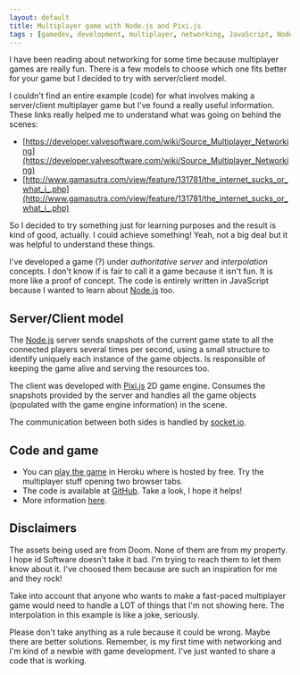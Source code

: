 ```yaml
---
layout: default
title: Multiplayer game with Node.js and Pixi.js
tags : [gamedev, development, multiplayer, networking, JavaScript, Node.js, Pixi.js, socket.io]
---
```


I have been reading about networking for some time because multiplayer games are really fun. There is a few models to choose which one fits better for your game but I decided to try with server/client model.

I couldn't find an entire example (code) for what involves making a server/client multiplayer game but I've found a really useful information. These links really helped me to understand what was going on behind the scenes:

- [https://developer.valvesoftware.com/wiki/Source_Multiplayer_Networking](https://developer.valvesoftware.com/wiki/Source_Multiplayer_Networking)
- [http://www.gamasutra.com/view/feature/131781/the_internet_sucks_or_what_i_.php](http://www.gamasutra.com/view/feature/131781/the_internet_sucks_or_what_i_.php)

So I decided to try something just for learning purposes and the result is kind of good, actually. I could achieve something! Yeah, not a big deal but it was helpful to understand these things.

I've developed a game (?) under *authoritative server* and *interpolation* concepts. I don't know if is fair to call it a game because it isn't fun. It is more like a proof of concept. The code is entirely written in JavaScript because I wanted to learn about [Node.js](https://nodejs.org) too.

## Server/Client model

The [Node.js](https://nodejs.org) server sends snapshots of the current game state to all the connected players several times per second, using a small structure to identify uniquely each instance of the game objects. Is responsible of keeping the game alive and serving the resources too.

The client was developed with [Pixi.js](http://www.pixijs.com) 2D game engine. Consumes the snapshots provided by the server and handles all the game objects (populated with the game engine information) in the scene.

The communication between both sides is handled by [socket.io](http://socket.io).

## Code and game

- You can [play the game](https://doom-lgs.herokuapp.com) in Heroku where is hosted by free. Try the multiplayer stuff opening two browser tabs.
- The code is available at [GitHub](https://github.com/matiasbeckerle/doom-lgs). Take a look, I hope it helps!
- More information [here](https://github.com/matiasbeckerle/doom-lgs/blob/master/README.md).

## Disclaimers

The assets being used are from Doom. None of them are from my property. I hope id Software doesn't take it bad. I'm trying to reach them to let them know about it. I've choosed them because are such an inspiration for me and they rock!

Take into account that anyone who wants to make a fast-paced multiplayer game would need to handle a LOT of things that I'm not showing here. The interpolation in this example is like a joke, seriously.

Please don't take anything as a rule because it could be wrong. Maybe there are better solutions. Remember, is my first time with networking and I'm kind of a newbie with game development. I've just wanted to share a code that is working.
